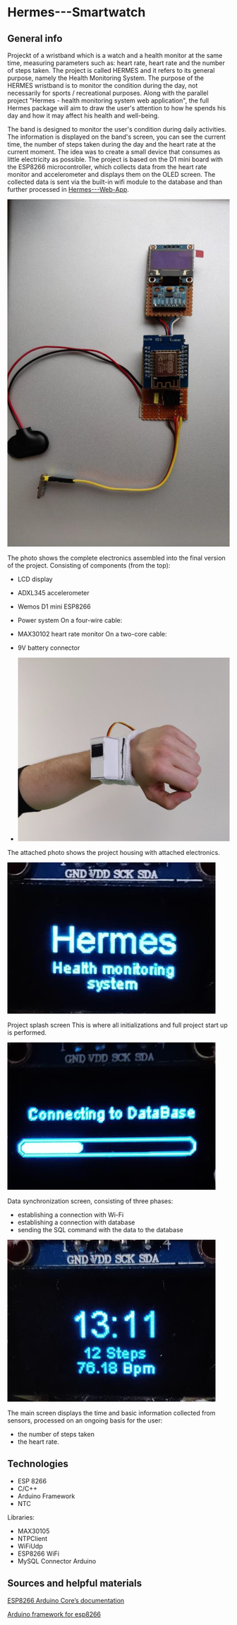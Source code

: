 # Hermes---Smartwatch
## General info
Projeckt  of a wristband which is a watch and a health monitor at the same time, measuring parameters such as: heart rate, heart rate and the number of steps taken. The project is called HERMES and it refers to its general purpose, namely the Health Monitoring System. The purpose of the HERMES wristband is to monitor the condition during the day, not necessarily for sports / recreational purposes. Along with the parallel project "Hermes - health monitoring system web application", the full Hermes package will aim to draw the user's attention to how he spends his day and how it may affect his health and well-being.

The band is designed to monitor the user's condition during daily activities. The information is displayed on the band's screen, you can see the current time, the number of steps taken during the day and the heart rate at the current moment. The idea was to create a small device that consumes as little electricity as possible. The project is based on the D1 mini board with the ESP8266 microcontroller, which collects data from the heart rate monitor and accelerometer and displays them on the OLED screen. The collected data is sent via the built-in wifi module to the database and than further processed in [Hermes---Web-App](https://github.com/SSketcher/Hermes---Web-App).


![alt text](https://github.com/SSketcher/Hermes---Smartwatch/blob/main/resources/0.png)

The photo shows the complete electronics assembled into the final version of the project.
Consisting of components (from the top):
- LCD display
- ADXL345 accelerometer
- Wemos D1 mini ESP8266
- Power system
On a four-wire cable:
- MAX30102 heart rate monitor
On a two-core cable:
- 9V battery connector



- ![alt text](https://github.com/SSketcher/Hermes---Smartwatch/blob/main/resources/1.png)

 The attached photo shows the project housing with attached electronics.



![alt text](https://github.com/SSketcher/Hermes---Smartwatch/blob/main/resources/2.png)

Project splash screen This is where all initializations and full project start up is performed.



![alt text](https://github.com/SSketcher/Hermes---Smartwatch/blob/main/resources/3.png)

Data synchronization screen, consisting of three phases:
- establishing a connection with Wi-Fi
- establishing a connection with database
- sending the SQL command with the data to the database



![alt text](https://github.com/SSketcher/Hermes---Smartwatch/blob/main/resources/4.png)

The main screen displays the time and basic information collected from sensors, processed on an ongoing basis for the user:
- the number of steps taken
- the heart rate.


## Technologies
* ESP 8266
* C/C++
* Arduino Framework
* NTC 

Libraries:
* MAX30105
* NTPClient
* WiFiUdp
* ESP8266 WiFi
* MySQL Connector Arduino

## Sources and helpful materials
[ESP8266 Arduino Core’s documentation](https://arduino-esp8266.readthedocs.io/en/latest/)

[Arduino framework for esp8266](https://www.arduino.cc/reference/en/libraries/esp8266-framework/)
